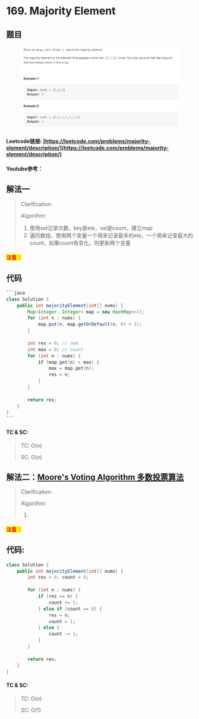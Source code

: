 # 169. Majority Element

## 题目

<figure><img src="../../.gitbook/assets/image (1) (1) (1) (3) (1).png" alt=""><figcaption></figcaption></figure>

#### Leetcode链接: [https://leetcode.com/problems/majority-element/description/](https://leetcode.com/problems/majority-element/description/)

#### Youtube参考：

## 解法一

> Clarification:&#x20;
>
> Algorithm:&#x20;
>
> 1. 使用set记录次数，key是ele，val是count，建立map
> 2. 遍历数组，使用两个变量一个用来记录最多的ele，一个用来记录最大的count，如果count有变化，则更新两个变量

#### <mark style="color:red;">注意：</mark>

## 代码

````java
```java
class Solution {
    public int majorityElement(int[] nums) {
        Map<Integer, Integer> map = new HashMap<>();
        for (int n : nums) {
            map.put(n, map.getOrDefault(n, 0) + 1);
        }

        int res = 0; // num
        int max = 0; // count
        for (int n : nums) {
            if (map.get(n) > max) {
                max = map.get(n);
                res = n;
            }
        }

        return res;
    }
}
```
````

#### TC & SC:&#x20;

> TC: O(n)
>
> SC: O(n)

## 解法二：[Moore's Voting Algorithm  多数投票算法](../../zhi-shi-dian/boyer-moore-majority-vote-algorithm.md)

> Clarification:&#x20;
>
> Algorithm:&#x20;
>
> 1.

#### <mark style="color:red;">注意：</mark>

## 代码:

```java
class Solution {
    public int majorityElement(int[] nums) {
        int res = 0, count = 0;
        
        for (int n : nums) {
            if (res == n) {
                count += 1;
            } else if (count == 0) {
                res = n;
                count = 1;
            } else {
                count -= 1;
            }
        }

        return res;
    }
}
```

#### TC & SC:&#x20;

> TC: O(n)
>
> SC: O(1)

